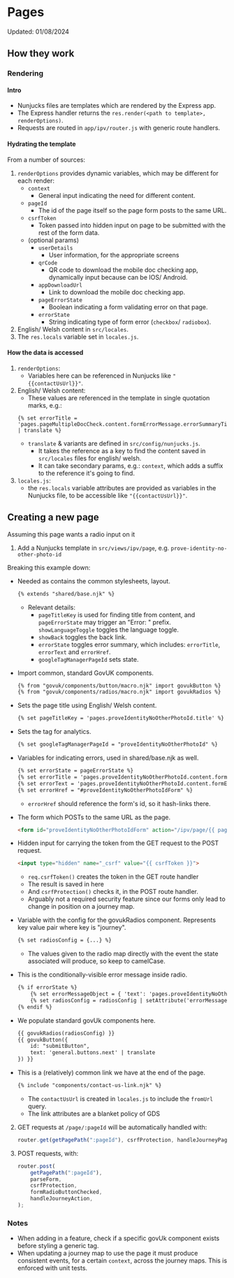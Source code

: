 # Pages

Updated: 01/08/2024

## How they work

### Rendering

#### Intro

- Nunjucks files are templates which are rendered by the Express app.
- The Express handler returns the `res.render(<path to template>, renderOptions)`.
- Requests are routed in `app/ipv/router.js` with generic route handlers.

#### Hydrating the template

From a number of sources:
1. `renderOptions` provides dynamic variables, which may be different for each render:
   - `context`
     - General input indicating the need for different content.
   - `pageId`
     - The id of the page itself so the page form posts to the same URL.
   - `csrfToken`
     - Token passed into hidden input on page to be submitted with the rest of the form data.
   - (optional params)
     - `userDetails`
       - User information, for the appropriate screens
     - `qrCode`
       - QR code to download the mobile doc checking app, dynamically input because can be IOS/ Android.
     - `appDownloadUrl`
       - Link to download the mobile doc checking app.
     - `pageErrorState`
       - Boolean indicating a form validating error on that page.
     - `errorState`
       - String indicating type of form error (`checkbox`/ `radiobox`).
2. English/ Welsh content in `src/locales`.
3. The `res.locals` variable set in `locales.js`.

#### How the data is accessed

1. `renderOptions`:
   - Variables here can be referenced in Nunjucks like `"{{contactUsUrl}}"`.
2. English/ Welsh content:
   - These values are referenced in the template in single quotation marks, e.g.:
    ```
    {% set errorTitle = 'pages.pageMultipleDocCheck.content.formErrorMessage.errorSummaryTitleText' | translate %}
    ```
   - `translate` & variants are defined in `src/config/nunjucks.js`.
     - It takes the reference as a key to find the content saved in `src/locales` files for english/ welsh.
     - It can take secondary params, e.g.: `context`, which adds a suffix to the reference it's going to find.
3. `locales.js`:
    - the `res.locals` variable attributes are provided as variables in the Nunjucks file, to be accessible like `"{{contactUsUrl}}"`.

## Creating a new page

Assuming this page wants a radio input on it

1. Add a Nunjucks template in `src/views/ipv/page`, e.g. `prove-identity-no-other-photo-id`

Breaking this example down:
- Needed as contains the common stylesheets, layout.
    ```html
    {% extends "shared/base.njk" %}
    ```
  - Relevant details:
    - `pageTitleKey` is used for finding title from content, and `pageErrorState` may trigger an "Error: " prefix.
    `showLanguageToggle` toggles the language toggle.
    - `showBack` toggles the back link.
    - `errorState` toggles error summary, which includes: `errorTitle`, `errorText` and `errorHref`.
    - `googleTagManagerPageId` sets state.

- Import common, standard GovUK components.
    ```html
    {% from "govuk/components/button/macro.njk" import govukButton %}
    {% from "govuk/components/radios/macro.njk" import govukRadios %}
    ```

- Sets the page title using English/ Welsh content.
    ```html
    {% set pageTitleKey = 'pages.proveIdentityNoOtherPhotoId.title' %}
    ```

- Sets the tag for analytics.
    ```html
    {% set googleTagManagerPageId = "proveIdentityNoOtherPhotoId" %}
    ```

- Variables for indicating errors, used in shared/base.njk as well.
    ```html
    {% set errorState = pageErrorState %}
    {% set errorTitle = 'pages.proveIdentityNoOtherPhotoId.content.formErrorMessage.errorSummaryTitleText' | translate %}
    {% set errorText = 'pages.proveIdentityNoOtherPhotoId.content.formErrorMessage.errorSummaryDescriptionText' | translate %}
    {% set errorHref = "#proveIdentityNoOtherPhotoIdForm" %}
    ```
  - `errorHref` should reference the form's id, so it hash-links there.

- The form which POSTs to the same URL as the page.
    ```html
    <form id="proveIdentityNoOtherPhotoIdForm" action="/ipv/page/{{ pageId }}" method="POST">
    ```

- Hidden input for carrying the token from the GET request to the POST request.
    ```html
    <input type="hidden" name="_csrf" value="{{ csrfToken }}">
    ```
  - `req.csrfToken()` creates the token in the GET route handler
  - The result is saved in here
  - And `csrfProtection()` checks it, in the POST route handler.
  - Arguably not a required security feature since our forms only lead to change in position on a journey map.

- Variable with the config for the govukRadios component. Represents key value pair where key is "journey".
    ```html
    {% set radiosConfig = {...} %}
    ```
  - The values given to the radio map directly with the event the state associated will produce, so keep to camelCase.

- This is the conditionally-visible error message inside radio.
    ```html
    {% if errorState %}
        {% set errorMessageObject = { 'text': 'pages.proveIdentityNoOtherPhotoId.content.formErrorMessage.errorRadioMessage' | translate } %}
        {% set radiosConfig = radiosConfig | setAttribute('errorMessage', errorMessageObject) %}
    {% endif %}
    ```

- We populate standard govUk components here.
    ```html
    {{ govukRadios(radiosConfig) }}
    {{ govukButton({
        id: "submitButton",
        text: 'general.buttons.next' | translate
    }) }}
    ```

- This is a (relatively) common link we have at the end of the page.
    ```html
    {% include "components/contact-us-link.njk" %}
    ```
    - The `contactUsUrl` is created in `locales.js` to include the `fromUrl` query.
    - The link attributes are a blanket policy of GDS

2. GET requests at `/page/:pageId` will be automatically handled with:
   ```javascript
   router.get(getPagePath(":pageId"), csrfProtection, handleJourneyPage);
   ```
3. POST requests, with:
    ```javascript
    router.post(
        getPagePath(":pageId"),
        parseForm,
        csrfProtection,
        formRadioButtonChecked,
        handleJourneyAction,
    );
    ```

### Notes

- When adding in a feature, check if a specific govUk component exists before styling a generic tag.
- When updating a journey map to use the page it must produce consistent events, for a certain `context`, across the journey maps. This is enforced with unit tests.
